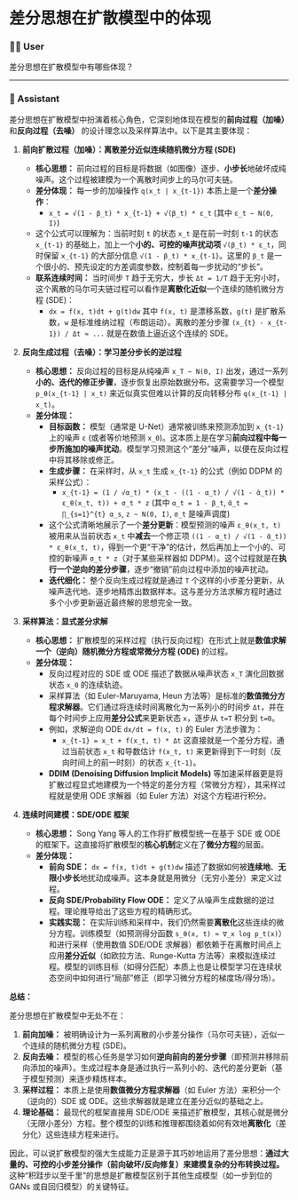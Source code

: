 # 差分思想在扩散模型中的体现

### 🧑‍💻 User

差分思想在扩散模型中有哪些体现？

---

### 🤖 Assistant

差分思想在扩散模型中扮演着核心角色，它深刻地体现在模型的**前向过程（加噪）** 和**反向过程（去噪）** 的设计理念以及采样算法中。以下是其主要体现：

1.  **前向扩散过程（加噪）：离散差分近似连续随机微分方程 (SDE)**
    *   **核心思想：** 前向过程的目标是将数据（如图像）逐步、**小步长**地破坏成纯噪声。这个过程被建模为一个离散时间步上的马尔可夫链。
    *   **差分体现：** 每一步的加噪操作 `q(x_t | x_{t-1})` 本质上是一个**差分操作**：
        *   `x_t = √(1 - β_t) * x_{t-1} + √(β_t) * ε_t` (其中 `ε_t ~ N(0, I)`)
    *   这个公式可以理解为：当前时刻 `t` 的状态 `x_t` 是在前一时刻 `t-1` 的状态 `x_{t-1}` 的基础上，加上一个**小的、可控的噪声扰动项** `√(β_t) * ε_t`，同时保留 `x_{t-1}` 的大部分信息 `√(1 - β_t) * x_{t-1}`。这里的 `β_t` 是一个很小的、预先设定的方差调度参数，控制着每一步扰动的“步长”。
    *   **联系连续时间：** 当时间步 `T` 趋于无穷大，步长 `Δt = 1/T` 趋于无穷小时，这个离散的马尔可夫链过程可以看作是**离散化近似**一个连续的随机微分方程 (SDE)：
        *   `dx = f(x, t)dt + g(t)dw`
        其中 `f(x, t)` 是漂移系数，`g(t)` 是扩散系数，`w` 是标准维纳过程（布朗运动）。离散的差分步骤 `(x_{t} - x_{t-1}) / Δt ≈ ...` 就是在数值上逼近这个连续的 SDE。

2.  **反向生成过程（去噪）：学习差分步长的逆过程**
    *   **核心思想：** 反向过程的目标是从纯噪声 `x_T ~ N(0, I)` 出发，通过一系列**小的、迭代的修正步骤**，逐步恢复出原始数据分布。这需要学习一个模型 `p_θ(x_{t-1} | x_t)` 来近似真实但难以计算的反向转移分布 `q(x_{t-1} | x_t)`。
    *   **差分体现：**
        *   **目标函数：** 模型（通常是 U-Net）通常被训练来预测添加到 `x_{t-1}` 上的噪声 `ε` (或者等价地预测 `x_0`)。这本质上是在学习**前向过程中每一步所施加的噪声扰动**。模型学习预测这个“差分”噪声，以便在反向过程中将其移除或修正。
        *   **生成步骤：** 在采样时，从 `x_t` 生成 `x_{t-1}` 的公式（例如 DDPM 的采样公式）：
            *   `x_{t-1} = (1 / √α_t) * (x_t - ((1 - α_t) / √(1 - ᾱ_t)) * ε_θ(x_t, t)) + σ_t * z`
            (其中 `α_t = 1 - β_t`, `ᾱ_t = ∏_{s=1}^{t} α_s`, `z ~ N(0, I)`, `σ_t` 是噪声调度)
        *   这个公式清晰地展示了一个**差分更新**：模型预测的噪声 `ε_θ(x_t, t)` 被用来从当前状态 `x_t` 中**减去**一个修正项 `((1 - α_t) / √(1 - ᾱ_t)) * ε_θ(x_t, t)`，得到一个更“干净”的估计，然后再加上一个小的、可控的新噪声 `σ_t * z`（对于某些采样器如 DDPM）。这个过程就是在**执行一个逆向的差分步骤**，逐步“撤销”前向过程中添加的噪声扰动。
        *   **迭代细化：** 整个反向生成过程就是通过 `T` 个这样的小步差分更新，从噪声迭代地、逐步地精炼出数据样本。这与差分方法求解方程时通过多个小步更新逼近最终解的思想完全一致。

3.  **采样算法：显式差分求解**
    *   **核心思想：** 扩散模型的采样过程（执行反向过程）在形式上就是**数值求解一个（逆向）随机微分方程或常微分方程 (ODE)** 的过程。
    *   **差分体现：**
        *   反向过程对应的 SDE 或 ODE 描述了数据从噪声状态 `x_T` 演化回数据状态 `x_0` 的连续轨迹。
        *   采样算法（如 Euler-Maruyama, Heun 方法等）是标准的**数值微分方程求解器**。它们通过将连续时间离散化为一系列小的时间步 `Δt`，并在每个时间步上应用**差分公式**来更新状态 `x`，逐步从 `t=T` 积分到 `t=0`。
        *   例如，求解逆向 ODE `dx/dt = f(x, t)` 的 Euler 方法步骤为：
            *   `x_{t-1} = x_t + f(x_t, t) * Δt`
        这直接就是一个差分方程，通过当前状态 `x_t` 和导数估计 `f(x_t, t)` 来更新得到下一时刻（反向时间上的前一时刻）的状态 `x_{t-1}`。
        *   **DDIM (Denoising Diffusion Implicit Models)** 等加速采样器更是将扩散过程显式地建模为一个特定的差分方程（常微分方程），其采样过程就是使用 ODE 求解器（如 Euler 方法）对这个方程进行积分。

4.  **连续时间建模：SDE/ODE 框架**
    *   **核心思想：** Song Yang 等人的工作将扩散模型统一在基于 SDE 或 ODE 的框架下。这直接将扩散模型的**核心机制**定义在了**微分方程**的层面。
    *   **差分体现：**
        *   **前向 SDE：** `dx = f(x, t)dt + g(t)dw` 描述了数据如何被**连续地**、**无限小步长**地扰动成噪声。这本身就是用微分（无穷小差分）来定义过程。
        *   **反向 SDE/Probability Flow ODE：** 定义了从噪声生成数据的逆过程。理论推导给出了这些方程的精确形式。
        *   **实践实现：** 在实际训练和采样中，我们仍然需要**离散化**这些连续的微分方程。训练模型（如预测得分函数 `s_θ(x, t) ≈ ∇_x log p_t(x)`）和进行采样（使用数值 SDE/ODE 求解器）都依赖于在离散时间点上应用**差分近似**（如欧拉方法、Runge-Kutta 方法等）来模拟连续过程。模型的训练目标（如得分匹配）本质上也是让模型学习在连续状态空间中如何进行“局部”修正（即学习微分方程的梯度场/得分场）。

**总结：**

差分思想在扩散模型中无处不在：

1.  **前向加噪：** 被明确设计为一系列离散的小步差分操作（马尔可夫链），近似一个连续的随机微分方程 (SDE)。
2.  **反向去噪：** 模型的核心任务是学习如何**逆向前向的差分步骤**（即预测并移除前向添加的噪声）。生成过程本身是通过执行一系列小的、迭代的差分更新（基于模型预测）来逐步精炼样本。
3.  **采样过程：** 本质上是使用**数值微分方程求解器**（如 Euler 方法）来积分一个（逆向的）SDE 或 ODE。这些求解器就是建立在差分近似的基础之上。
4.  **理论基础：** 最现代的框架直接用 SDE/ODE 来描述扩散模型，其核心就是微分（无限小差分）方程。整个模型的训练和推理都围绕着如何有效地**离散化**（差分化）这些连续方程来进行。

因此，可以说扩散模型的强大生成能力正是源于其巧妙地运用了差分思想：**通过大量的、可控的小步差分操作（前向破坏/反向修复）来建模复杂的分布转换过程。** 这种“积跬步以至千里”的思想是扩散模型区别于其他生成模型（如一步到位的 GANs 或自回归模型）的关键特征。